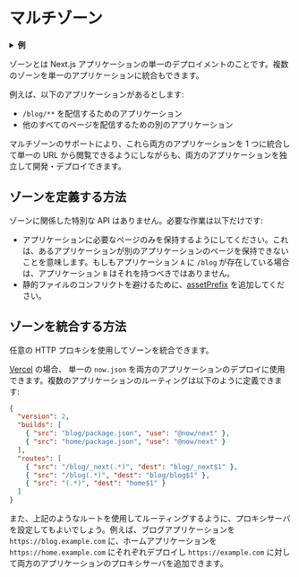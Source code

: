 # マルチゾーン

<details>
  <summary><b>例</b></summary>
  <ul>
    <li><a href="/examples/with-zones">マルチゾーン</a></li>
  </ul>
</details>

ゾーンとは Next.js アプリケーションの単一のデプロイメントのことです。複数のゾーンを単一のアプリケーションに統合もできます。

例えば、以下のアプリケーションがあるとします:

- `/blog/**` を配信するためのアプリケーション
- 他のすべてのページを配信するための別のアプリケーション

マルチゾーンのサポートにより、これら両方のアプリケーションを 1 つに統合して単一の URL から閲覧できるようにしながらも、両方のアプリケーションを独立して開発・デプロイできます。

## ゾーンを定義する方法

ゾーンに関係した特別な API はありません。必要な作業は以下だけです:

- アプリケーションに必要なページのみを保持するようにしてください。これは、あるアプリケーションが別のアプリケーションのページを保持できないことを意味します。もしもアプリケーション `A` に `/blog` が存在している場合は、アプリケーション `B` はそれを持つべきではありません。
- 静的ファイルのコンフリクトを避けるために、[assetPrefix](/docs/api-reference/next.config.js/cdn-support-with-asset-prefix.md) を追加してください。

## ゾーンを統合する方法

任意の HTTP プロキシを使用してゾーンを統合できます。

[Vercel](https://vercel.com/now) の場合、 単一の `now.json` を両方のアプリケーションのデプロイに使用できます。複数のアプリケーションのルーティングは以下のように定義できます:

```json
{
  "version": 2,
  "builds": [
    { "src": "blog/package.json", "use": "@now/next" },
    { "src": "home/package.json", "use": "@now/next" }
  ],
  "routes": [
    { "src": "/blog/_next(.*)", "dest": "blog/_next$1" },
    { "src": "/blog(.*)", "dest": "blog/blog$1" },
    { "src": "(.*)", "dest": "home$1" }
  ]
}
```

また、上記のようなルートを使用してルーティングするように、プロキシサーバを設定してもよいでしょう。例えば、ブログアプリケーションを `https://blog.example.com` に、ホームアプリケーションを `https://home.example.com` にそれぞれデプロイし `https://example.com` に対して両方のアプリケーションのプロキシサーバを追加できます。

